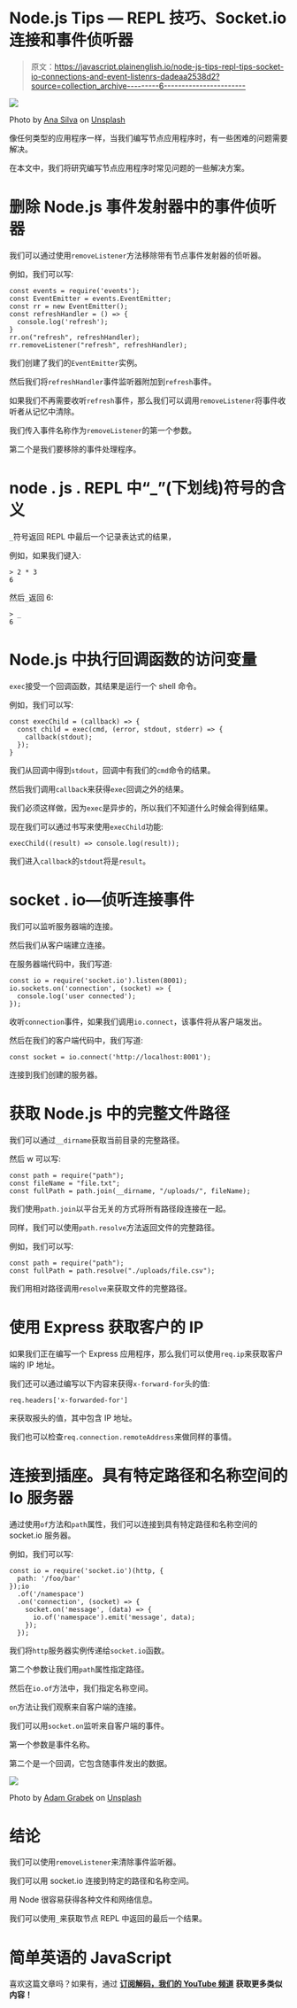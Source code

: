 # Node.js Tips — REPL 技巧、Socket.io 连接和事件侦听器

> 原文：<https://javascript.plainenglish.io/node-js-tips-repl-tips-socket-io-connections-and-event-listenrs-dadeaa2538d2?source=collection_archive---------6----------------------->

![](img/06881de7c280c2b94e990eb907090ec1.png)

Photo by [Ana Silva](https://unsplash.com/@noqas?utm_source=medium&utm_medium=referral) on [Unsplash](https://unsplash.com?utm_source=medium&utm_medium=referral)

像任何类型的应用程序一样，当我们编写节点应用程序时，有一些困难的问题需要解决。

在本文中，我们将研究编写节点应用程序时常见问题的一些解决方案。

# 删除 Node.js 事件发射器中的事件侦听器

我们可以通过使用`removeListener`方法移除带有节点事件发射器的侦听器。

例如，我们可以写:

```
const events = require('events');
const EventEmitter = events.EventEmitter;
const rr = new EventEmitter();
const refreshHandler = () => {
  console.log('refresh');
}
rr.on("refresh", refreshHandler);
rr.removeListener("refresh", refreshHandler);
```

我们创建了我们的`EventEmitter`实例。

然后我们将`refreshHandler`事件监听器附加到`refresh`事件。

如果我们不再需要收听`refresh`事件，那么我们可以调用`removeListener`将事件收听者从记忆中清除。

我们传入事件名称作为`removeListener`的第一个参数。

第二个是我们要移除的事件处理程序。

# node . js . REPL 中“_”(下划线)符号的含义

`_`符号返回 REPL 中最后一个记录表达式的结果，

例如，如果我们键入:

```
> 2 * 3
6
```

然后`_`返回 6:

```
> _
6
```

# Node.js 中执行回调函数的访问变量

`exec`接受一个回调函数，其结果是运行一个 shell 命令。

例如，我们可以写:

```
const execChild = (callback) => {
  const child = exec(cmd, (error, stdout, stderr) => {
    callback(stdout);
  });
}
```

我们从回调中得到`stdout`，回调中有我们的`cmd`命令的结果。

然后我们调用`callback`来获得`exec`回调之外的结果。

我们必须这样做，因为`exec`是异步的，所以我们不知道什么时候会得到结果。

现在我们可以通过书写来使用`execChild`功能:

```
execChild((result) => console.log(result));
```

我们进入`callback`的`stdout`将是`result`。

# socket . io—侦听连接事件

我们可以监听服务器端的连接。

然后我们从客户端建立连接。

在服务器端代码中，我们写道:

```
const io = require('socket.io').listen(8001);
io.sockets.on('connection', (socket) => {
  console.log('user connected');
});
```

收听`connection`事件，如果我们调用`io.connect`，该事件将从客户端发出。

然后在我们的客户端代码中，我们写道:

```
const socket = io.connect('http://localhost:8001');
```

连接到我们创建的服务器。

# 获取 Node.js 中的完整文件路径

我们可以通过`__dirname`获取当前目录的完整路径。

然后 w 可以写:

```
const path = require("path");
const fileName = "file.txt";
const fullPath = path.join(__dirname, "/uploads/", fileName);
```

我们使用`path.join`以平台无关的方式将所有路径段连接在一起。

同样，我们可以使用`path.resolve`方法返回文件的完整路径。

例如，我们可以写:

```
const path = require("path");
const fullPath = path.resolve("./uploads/file.csv");
```

我们用相对路径调用`resolve`来获取文件的完整路径。

# 使用 Express 获取客户的 IP

如果我们正在编写一个 Express 应用程序，那么我们可以使用`req.ip`来获取客户端的 IP 地址。

我们还可以通过编写以下内容来获得`x-forward-for`头的值:

```
req.headers['x-forwarded-for']
```

来获取报头的值，其中包含 IP 地址。

我们也可以检查`req.connection.remoteAddress`来做同样的事情。

# 连接到插座。具有特定路径和名称空间的 Io 服务器

通过使用`of`方法和`path`属性，我们可以连接到具有特定路径和名称空间的 socket.io 服务器。

例如，我们可以写:

```
const io = require('socket.io')(http, {
  path: '/foo/bar'
});io
  .of('/namespace')
  .on('connection', (socket) => {
    socket.on('message', (data) => {
      io.of('namespace').emit('message', data);
    });
  });
```

我们将`http`服务器实例传递给`socket.io`函数。

第二个参数让我们用`path`属性指定路径。

然后在`io.of`方法中，我们指定名称空间。

`on`方法让我们观察来自客户端的连接。

我们可以用`socket.on`监听来自客户端的事件。

第一个参数是事件名称。

第二个是一个回调，它包含随事件发出的数据。

![](img/6069917af20f01d6a4009a6c022c2b6f.png)

Photo by [Adam Grabek](https://unsplash.com/@agmakonts?utm_source=medium&utm_medium=referral) on [Unsplash](https://unsplash.com?utm_source=medium&utm_medium=referral)

# 结论

我们可以使用`removeListener`来清除事件监听器。

我们可以用 socket.io 连接到特定的路径和名称空间。

用 Node 很容易获得各种文件和网络信息。

我们可以使用`_`来获取节点 REPL 中返回的最后一个结果。

# 简单英语的 JavaScript

喜欢这篇文章吗？如果有，通过 [**订阅解码，我们的 YouTube 频道**](https://www.youtube.com/channel/UCtipWUghju290NWcn8jhyAw) **获取更多类似内容！**